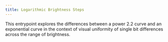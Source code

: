 ```yaml
---
title: Logarithmic Brightness Steps
---
```

This entrypoint explores the differences between a power 2.2 curve and an exponential curve in the context of visual uniformity of single bit differences across the range of brightness.
